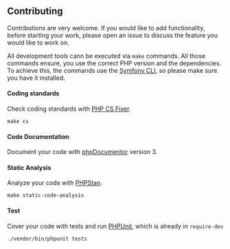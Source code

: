 ## Contributing

Contributions are very welcome. If you would like to add functionality, before starting your work,
please open an issue to discuss the feature you would like to work on.

All development tools cann be executed via `make` commands.
All those commands ensure, you use the correct PHP version and the dependencies.
To achieve this, the commands use the [Symfony CLI](https://github.com/symfony-cli/symfony-cli), so please make sure you have it installed.

#### Coding standards

Check coding standards with [PHP CS Fixer](https://github.com/FriendsOfPHP/PHP-CS-Fixer).

```
make cs
```

#### Code Documentation

Document your code with [phpDocumentor](https://github.com/phpDocumentor/phpDocumentor) version 3.

#### Static Analysis

Analyze your code with [PHPStan](https://github.com/phpstan/phpstan).

```
make static-code-analysis
```

#### Test

Cover your code with tests and run [PHPUnit](https://github.com/sebastianbergmann/phpunit), which is already in `require-dev`

```
./vendor/bin/phpunit tests
```
